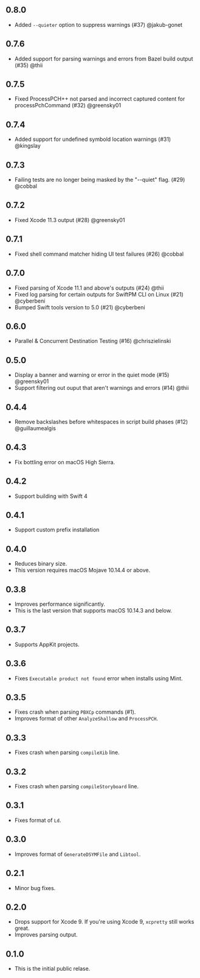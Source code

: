 ## 0.8.0
- Added `--quieter` option to suppress warnings (#37) @jakub-gonet

## 0.7.6
- Added support for parsing warnings and errors from Bazel build output (#35) @thii

## 0.7.5
- Fixed ProcessPCH++ not parsed and incorrect captured content for processPchCommand (#32) @greensky01

## 0.7.4
- Added support for undefined symbold location warnings (#31) @kingslay

## 0.7.3
- Failing tests are no longer being masked by the "--quiet" flag. (#29) @cobbal

## 0.7.2
- Fixed Xcode 11.3 output (#28) @greensky01

## 0.7.1
- Fixed shell command matcher hiding UI test failures (#26) @cobbal

## 0.7.0
- Fixed parsing of Xcode 11.1 and above's outputs (#24) @thii
- Fixed log parsing for certain outputs for SwiftPM CLI on Linux (#21) @cyberbeni
- Bumped Swift tools version to 5.0 (#21) @cyberbeni

## 0.6.0
- Parallel & Concurrent Destination Testing (#16) @chriszielinski

## 0.5.0
- Display a banner and warning or error in the quiet mode (#15) @greensky01
- Support filtering out ouput that aren't warnings and errors (#14) @thii

## 0.4.4
- Remove backslashes before whitespaces in script build phases (#12)
  @guillaumealgis

## 0.4.3
- Fix bottling error on macOS High Sierra.

## 0.4.2
- Support building with Swift 4

## 0.4.1
- Support custom prefix installation

## 0.4.0
- Reduces binary size.
- This version requires macOS Mojave 10.14.4 or above.

## 0.3.8
- Improves performance significantly.
- This is the last version that supports macOS 10.14.3 and below.

## 0.3.7
- Supports AppKit projects.

## 0.3.6
- Fixes `Executable product not found` error when installs using Mint.

## 0.3.5
- Fixes crash when parsing `PBXCp` commands (#1).
- Improves format of other `AnalyzeShallow` and `ProcessPCH`.

## 0.3.3
- Fixes crash when parsing `compileXib` line.

## 0.3.2
- Fixes crash when parsing `compileStoryboard` line.

## 0.3.1
- Fixes format of `Ld`.

## 0.3.0

- Improves format of `GenerateDSYMFile` and `Libtool`.

## 0.2.1

- Minor bug fixes.

## 0.2.0

- Drops support for Xcode 9. If you're using Xcode 9, `xcpretty` still works
  great.
- Improves parsing output.

## 0.1.0

- This is the initial public relase.
